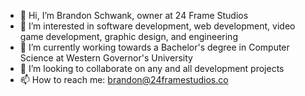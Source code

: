 - 👋 Hi, I’m Brandon Schwank, owner at 24 Frame Studios
- 👀 I’m interested in software development, web development, video game development, graphic design, and engineering
- 🌱 I’m currently working towards a Bachelor's degree in Computer Science at Western Governor's University
- 💞️ I’m looking to collaborate on any and all development projects
- 📫 How to reach me: brandon@24framestudios.co

<!---
24FrameStudios/24FrameStudios is a ✨ special ✨ repository because its `README.md` (this file) appears on your GitHub profile.
You can click the Preview link to take a look at your changes.
--->
